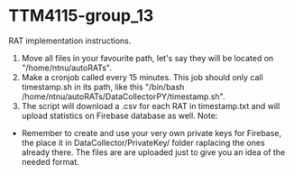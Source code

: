 # TTM4115-group_13
RAT implementation instructions.
1) Move all files in your favourite path, let's say they will be located on "/home/ntnu/autoRATs".
2) Make a cronjob called every 15 minutes. This job should only call timestamp.sh in its path, like this "/bin/bash /home/ntnu/autoRATs/DataCollectorPY/timestamp.sh".
3) The script will download a .csv for each RAT in timestamp.txt and will upload statistics on Firebase database as well.
Note:
- Remember to create and use your very own private keys for Firebase, the place it in DataCollector/PrivateKey/ folder raplacing the ones already there. The files are are uploaded just to give you an idea of the needed format.

